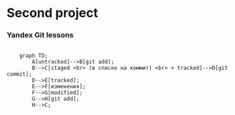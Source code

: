 # Second project
### Yandex Git lessons


```mermaid

    graph TD;
        A[untracked]-->B[git add];
        B-->C[staged <br> (в списке на коммит) <br> + tracked]-->D[git commit];
        D-->E[tracked];
        E-->F[изменения];
        F-->G[modified];
        G-->H[git add];
        H-->C;
```

